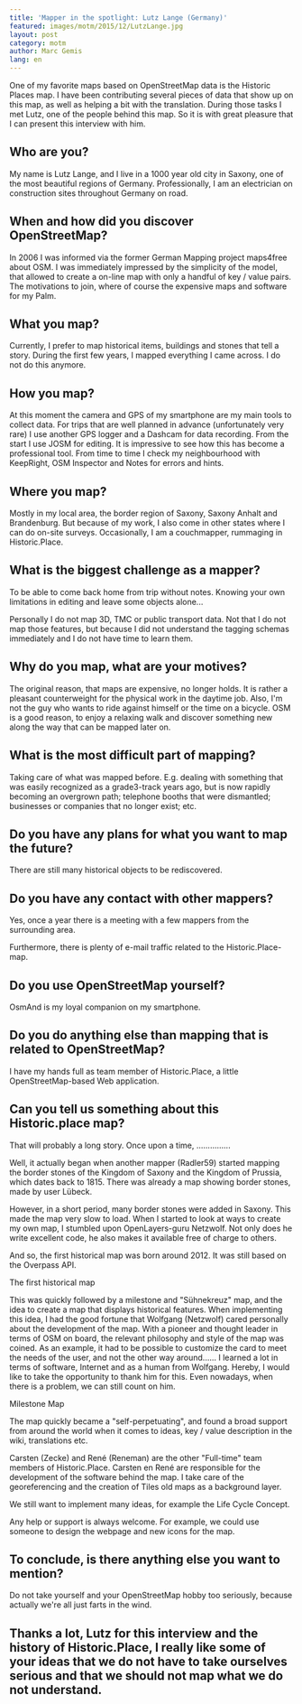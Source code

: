 ```yaml
---
title: 'Mapper in the spotlight: Lutz Lange (Germany)'
featured: images/motm/2015/12/LutzLange.jpg
layout: post
category: motm
author: Marc Gemis
lang: en
---
```


One of my favorite maps based on OpenStreetMap data is the Historic Places map. I have been contributing several pieces of data that show up on this map, as well as helping a bit with the translation. During those tasks I met Lutz, one of the people behind this map. So it is with great pleasure that I can present this interview with him.

## Who are you?

My name is Lutz Lange, and I live in a 1000 year old city in Saxony, one of the most beautiful regions of Germany. Professionally, I am an electrician on construction sites throughout Germany on road.

## When and how did you discover OpenStreetMap?

In 2006 I was informed via the former German Mapping project maps4free about OSM. I was immediately impressed by the simplicity of the model, that allowed to create a on-line map with only a handful of key / value pairs. The motivations to join, where of course the expensive maps and software for my Palm.

## What you map?

Currently, I prefer to map historical items, buildings and stones that tell a story. During the first few years, I mapped everything I came across. I do not do this anymore.

## How you map?

At this moment the camera and GPS of my smartphone are my main tools to collect data. For trips that are well planned in advance (unfortunately very rare) I use another GPS logger and a Dashcam for data recording. From the start I use JOSM for editing. It is impressive to see how this has become a professional tool. From time to time I check my neighbourhood with KeepRight, OSM Inspector and Notes for errors and hints.

## Where you map?

Mostly in my local area, the border region of Saxony, Saxony Anhalt and Brandenburg. But because of my work, I also come in other states where I can do on-site surveys. Occasionally, I am a couchmapper, rummaging in Historic.Place.

## What is the biggest challenge as a mapper?

To be able to come back home from trip without notes. Knowing your own limitations in editing and leave some objects alone...

Personally I do not map 3D, TMC or public transport data. Not that I do not map those features, but because I did not understand the tagging schemas immediately and I do not have time to learn them.

## Why do you map, what are your motives?

The original reason, that maps are expensive, no longer holds. It is rather a pleasant counterweight for the physical work in the daytime job. Also, I'm not the guy who wants to ride against himself or the time on a bicycle. OSM is a good reason, to enjoy a relaxing walk and discover something new along the way that can be mapped later on.

## What is the most difficult part of mapping?

Taking care of what was mapped before. E.g. dealing with something that was easily recognized as a grade3-track years ago, but is now rapidly becoming an overgrown path; telephone booths that were dismantled; businesses or companies that no longer exist; etc.

## Do you have any plans for what you want to map the future?

There are still many historical objects to be rediscovered.

## Do you have any contact with other mappers?

Yes, once a year there is a meeting with a few mappers from the surrounding area.

Furthermore, there is plenty of e-mail traffic related to the Historic.Place-map.

## Do you use OpenStreetMap yourself?

OsmAnd is my loyal companion on my smartphone.

## Do you do anything else than mapping that is related to OpenStreetMap?

I have my hands full as team member of Historic.Place, a little OpenStreetMap-based Web application.

## Can you tell us something about this Historic.place map?

That will probably a long story. Once upon a time, ...............

Well, it actually began when another mapper (Radler59) started mapping the border stones of the Kingdom of Saxony and the Kingdom of Prussia, which dates back to 1815. There was already a map showing border stones, made by user Lübeck.

However, in a short period, many border stones were added in Saxony. This made the map very slow to load. When I started to look at ways to create my own map, I stumbled upon OpenLayers-guru Netzwolf. Not only does he write excellent code, he also makes it available free of charge to others.

And so, the first historical map was born around 2012. It was still based on the Overpass API.

The first historical map

This was quickly followed by a milestone and "Sühnekreuz" map, and the idea to create a map that displays historical features. When implementing this idea, I had the good fortune that Wolfgang (Netzwolf) cared personally about the development of the map. With a pioneer and thought leader in terms of OSM on board, the relevant philosophy and style of the map was coined. As an example, it had to be possible to customize the card to meet the needs of the user, and not the other way around...... I learned a lot in terms of software, Internet and as a human from Wolfgang. Hereby, I would like to take the opportunity to thank him for this. Even nowadays, when there is a problem, we can still count on him.

Milestone Map

The map quickly became a "self-perpetuating", and found a broad support from around the world when it comes to ideas, key / value description in the wiki, translations etc.

Carsten (Zecke) and René (Reneman) are the other "Full-time" team members of Historic.Place. Carsten en René are responsible for the development of the software behind the map. I take care of the georeferencing and the creation of Tiles old maps as a background layer.

We still want to implement many ideas, for example the Life Cycle Concept.

Any help or support is always welcome. For example, we could use someone to design the webpage and new icons for the map.

## To conclude, is there anything else you want to mention?

Do not take yourself and your OpenStreetMap hobby too seriously, because actually we're all just farts in the wind.

## Thanks a lot, Lutz for this interview and the history of Historic.Place, I really like some of your ideas that we do not have to take ourselves serious and that we should not map what we do not understand.
